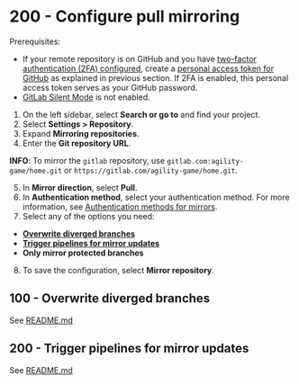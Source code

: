 # 200 - Configure pull mirroring

Prerequisites:

- If your remote repository is on GitHub and you have [two-factor authentication (2FA) configured](https://docs.github.com/en/authentication/securing-your-account-with-two-factor-authentication-2fa), create a [personal access token for GitHub](https://docs.github.com/en/authentication/keeping-your-account-and-data-secure/creating-a-personal-access-token) as explained in previous section. If 2FA is enabled, this personal access token serves as your GitHub password.
- [GitLab Silent Mode](https://docs.gitlab.com/ee/administration/silent_mode/index.html) is not enabled.
  
1. On the left sidebar, select **Search or go to** and find your project.
2. Select **Settings > Repository**.
3. Expand **Mirroring repositories**.
4. Enter the **Git repository URL**.

**INFO**: To mirror the ```gitlab``` repository, use ```gitlab.com:agility-game/home.git``` or ```https://gitlab.com/agility-game/home.git```.

5. In **Mirror direction**, select **Pull**.
6. In **Authentication method**, select your authentication method. For more information, see [Authentication methods for mirrors](https://docs.gitlab.com/ee/user/project/repository/mirror/index.html#authentication-methods-for-mirrors).
7. Select any of the options you need:
  - **[Overwrite diverged branches](https://docs.gitlab.com/ee/user/project/repository/mirror/pull.html#overwrite-diverged-branches)**
  - **[Trigger pipelines for mirror updates](https://docs.gitlab.com/ee/user/project/repository/mirror/pull.html#trigger-pipelines-for-mirror-updates)**
  - **Only mirror protected branches**
8. To save the configuration, select **Mirror repository**.

## 100 - Overwrite diverged branches

See [README.md](./100/README.md)

## 200 - Trigger pipelines for mirror updates

See [README.md](./200/README.md)
